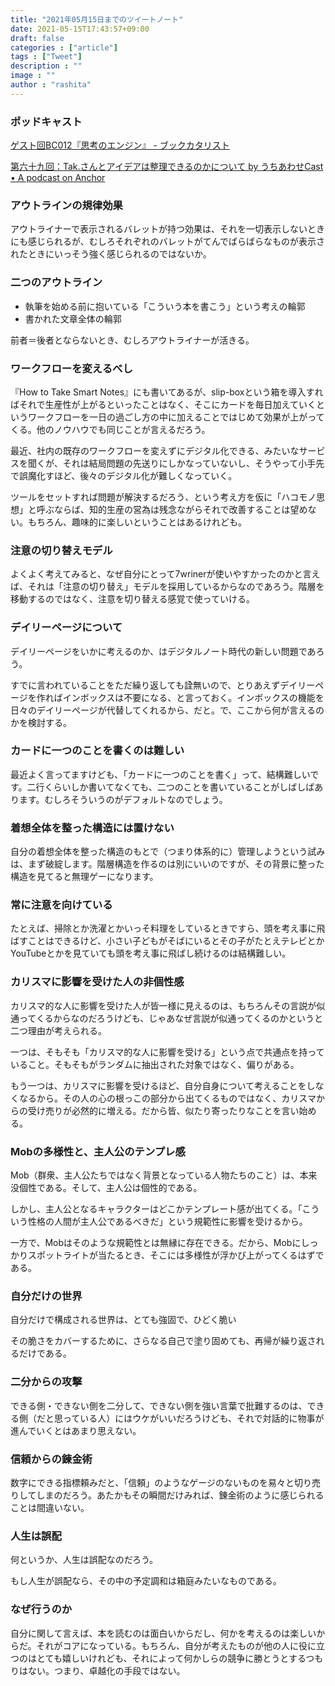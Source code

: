 ```yaml
---
title: "2021年05月15日までのツイートノート"
date: 2021-05-15T17:43:57+09:00
draft: false
categories : ["article"]
tags : ["Tweet"]
description : ""
image : ""
author : "rashita"
---
```


### ポッドキャスト

[ゲスト回BC012『思考のエンジン』 - ブックカタリスト](https://bookcatalyst.substack.com/p/bc012?r=8qq62&utm_campaign=post&utm_medium=web&utm_source=twitter)

[第六十九回：Tak.さんとアイデアは整理できるのかについて by うちあわせCast • A podcast on Anchor](https://anchor.fm/rashita/episodes/Tak-e10lqig)

### アウトラインの規律効果

アウトライナーで表示されるバレットが持つ効果は、それを一切表示しないときにも感じられるが、むしろそれぞれのバレットがてんでばらばらなものが表示されたときにいっそう強く感じられるのではないか。

### 二つのアウトライン

* 執筆を始める前に抱いている「こういう本を書こう」という考えの輪郭
* 書かれた文章全体の輪郭

前者＝後者とならないとき、むしろアウトライナーが活きる。


### ワークフローを変えるべし

『How to Take Smart Notes』にも書いてあるが、slip-boxという箱を導入すればそれで生産性が上がるといったことはなく、そこにカードを毎日加えていくというワークフローを一日の過ごし方の中に加えることではじめて効果が上がってくる。他のノウハウでも同じことが言えるだろう。

最近、社内の既存のワークフローを変えずにデジタル化できる、みたいなサービスを聞くが、それは結局問題の先送りにしかなっていないし、そうやって小手先で誤魔化すほど、後々のデジタル化が難しくなっていく。

ツールをセットすれば問題が解決するだろう、という考え方を仮に「ハコモノ思想」と呼ぶならば、知的生産の営為は残念ながらそれで改善することは望めない。もちろん、趣味的に楽しいということはあるけれども。

### 注意の切り替えモデル

よくよく考えてみると、なぜ自分にとって7wrinerが使いやすかったのかと言えば、それは「注意の切り替え」モデルを採用しているからなのであろう。階層を移動するのではなく、注意を切り替える感覚で使っていける。

### デイリーページについて

デイリーページをいかに考えるのか、はデジタルノート時代の新しい問題であろう。

すでに言われていることをただ繰り返しても詮無いので、とりあえずデイリーページを作ればインボックスは不要になる、と言っておく。インボックスの機能を日々のデイリーページが代替してくれるから、だと。で、ここから何が言えるのかを検討する。

### カードに一つのことを書くのは難しい

最近よく言ってますけども、「カードに一つのことを書く」って、結構難しいです。二行くらいしか書いてなくても、二つのことを書いていることがしばしばあります。むしろそういうのがデフォルトなのでしょう。

### 着想全体を整った構造には置けない

自分の着想全体を整った構造のもとで（つまり体系的に）管理しようという試みは、まず破綻します。階層構造を作るのは別にいいのですが、その背景に整った構造を見てると無理ゲーになります。

### 常に注意を向けている

たとえば、掃除とか洗濯とかいっそ料理をしているときですら、頭を考え事に飛ばすことはできるけど、小さい子どもがそばにいるとその子がたとえテレビとかYouTubeとかを見ていても頭を考え事に飛ばし続けるのは結構難しい。

### カリスマに影響を受けた人の非個性感

カリスマ的な人に影響を受けた人が皆一様に見えるのは、もちろんその言説が似通ってくるからなのだろうけども、じゃあなぜ言説が似通ってくるのかというと二つ理由が考えられる。

一つは、そもそも「カリスマ的な人に影響を受ける」という点で共通点を持っていること。そもそもがランダムに抽出された対象ではなく、偏りがある。

もう一つは、カリスマに影響を受けるほど、自分自身について考えることをしなくなるから。その人の心の根っこの部分から出てくるものではなく、カリスマからの受け売りが必然的に増える。だから皆、似たり寄ったりなことを言い始める。

### Mobの多様性と、主人公のテンプレ感

Mob（群衆、主人公たちではなく背景となっている人物たちのこと）は、本来没個性である。そして、主人公は個性的である。

しかし、主人公となるキャラクターはどこかテンプレート感が出てくる。「こういう性格の人間が主人公であるべきだ」という規範性に影響を受けるから。

一方で、Mobはそのような規範性とは無縁に存在できる。だから、Mobにしっかりスポットライトが当たるとき、そこには多様性が浮かび上がってくるはずである。



### 自分だけの世界

自分だけで構成される世界は、とても強固で、ひどく脆い

その脆さをカバーするために、さらなる自己で塗り固めても、再帰が繰り返されるだけである。

### 二分からの攻撃

できる側・できない側を二分して、できない側を強い言葉で批難するのは、できる側（だと思っている人）にはウケがいいだろうけども、それで対話的に物事が進んでいくとはあまり思えない。

### 信頼からの錬金術

数字にできる指標頼みだと、「信頼」のようなゲージのないものを易々と切り売りしてしまのだろう。あたかもその瞬間だけみれば、錬金術のように感じられることは間違いない。

### 人生は誤配

何というか、人生は誤配なのだろう。

もし人生が誤配なら、その中の予定調和は箱庭みたいなものである。

### なぜ行うのか

自分に関して言えば、本を読むのは面白いからだし、何かを考えるのは楽しいからだ。それがコアになっている。もちろん、自分が考えたものが他の人に役に立つのはとても嬉しいけれども、それによって何かしらの競争に勝とうとするつもりはない。つまり、卓越化の手段ではない。